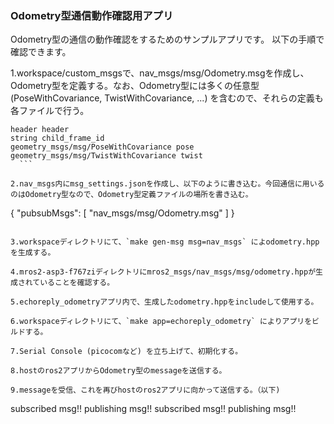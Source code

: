 ### Odometry型通信動作確認用アプリ

Odometry型の通信の動作確認をするためのサンプルアプリです。
以下の手順で確認できます。

1.workspace/custom_msgsで、nav_msgs/msg/Odometry.msgを作成し、Odometry型を定義する。なお、Odometry型には多くの任意型(PoseWithCovariance, TwistWithCovariance, ...) を含むので、それらの定義も各ファイルで行う。

  ```
  header header
  string child_frame_id
  geometry_msgs/msg/PoseWithCovariance pose
  geometry_msgs/msg/TwistWithCovariance twist
    ```

2.nav_msgs内にmsg_settings.jsonを作成し、以下のように書き込む。今回通信に用いるのはOdometry型なので、Odometry型定義ファイルの場所を書き込む。
```
  {
      "pubsubMsgs": [
      "nav_msgs/msg/Odometry.msg"
    ]
  }
```

3.workspaceディレクトリにて、`make gen-msg msg=nav_msgs` によodometry.hppを生成する。

4.mros2-asp3-f767ziディレクトリにmros2_msgs/nav_msgs/msg/odometry.hppが生成されていることを確認する。

5.echoreply_odometryアプリ内で、生成したodometry.hppをincludeして使用する。

6.workspaceディレクトリにて、`make app=echoreply_odometry` によりアプリをビルドする。

7.Serial Console (picocomなど) を立ち上げて、初期化する。

8.hostのros2アプリからOdometry型のmessageを送信する。

9.messageを受信、これを再びhostのros2アプリに向かって送信する。（以下)

```
subscribed msg!!
publishing msg!!
subscribed msg!!
publishing msg!!
```